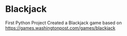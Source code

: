 # Blackjack
First Python Project
Created a Blackjack game based on https://games.washingtonpost.com/games/blackjack
